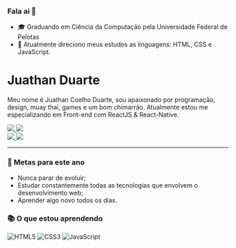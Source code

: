 ### Fala ai 👋
- 🎓 Graduando em Ciência da Computação pela Universidade Federal de Pelotas
- 🎯 Atualmente direciono meus estudos as linguagens: HTML, CSS e JavaScript.
# Juathan Duarte
Meu nome é Juathan Coelho Duarte, sou apaixonado por programação, design, muay thai, games e um bom chimarrão.
Atualmente estou me especializando em Front-end com ReactJS & React-Native.

<a href="https://www.linkedin.com/in/juathanduarte/">
 <img src="https://img.shields.io/badge/-Linkedin-blue?style=flat-square&logo=Linkedin&logoColor=white" />
</a>

<a href="mailto:juathan.cduarte@inf.ufpel.edu.br">
 <img src="https://img.shields.io/badge/-Email-c14438?style=flat-square&logo=Gmail&logoColor=white" />
</a><br>

<a href="https://twitter.com/juatss">
 <img src="https://img.shields.io/badge/twitter-%231DA1F2.svg?&style=for-the-badge&logo=twitter&logoColor=white" />
</a>

<a href="https://www.instagram.com/juatss/">
 <img src = "https://img.shields.io/badge/instagram-%23E4405F.svg?&style=for-the-badge&logo=instagram&logoColor=white">
</a>

--- 

### 🎯 Metas para este ano
- Nunca parar de evoluir;
- Estudar constantemente todas as tecnologias que envolvem o desenvolvimento web;
- Aprender algo novo todos os dias.

### 📚 O que estou aprendendo
![HTML5](https://img.shields.io/badge/-HTML5-E34F26?style=flat-square&logo=html5&logoColor=white)
![CSS3](https://img.shields.io/badge/-CSS3-1572B6?style=flat-square&logo=css3)
![JavaScript](https://img.shields.io/badge/-JavaScript-black?style=flat-square&logo=javascript)
